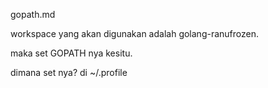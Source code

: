 gopath.md

workspace yang akan digunakan adalah golang-ranufrozen.

maka set GOPATH nya kesitu.

dimana set nya? 
di ~/.profile 